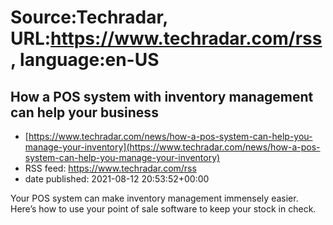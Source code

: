# Source:Techradar, URL:https://www.techradar.com/rss, language:en-US

## How a POS system with inventory management can help your business
 - [https://www.techradar.com/news/how-a-pos-system-can-help-you-manage-your-inventory](https://www.techradar.com/news/how-a-pos-system-can-help-you-manage-your-inventory)
 - RSS feed: https://www.techradar.com/rss
 - date published: 2021-08-12 20:53:52+00:00

Your POS system can make inventory management immensely easier. Here’s how to use your point of sale software to keep your stock in check.

